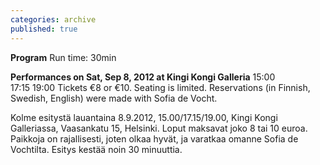 ```yaml
---
categories: archive
published: true
---
```


**Program**
Run time: 30min

**Performances on Sat, Sep 8, 2012 at Kingi Kongi Galleria**
15:00  
17:15 
19:00 
Tickets €8 or €10. 
Seating is limited. Reservations (in Finnish, Swedish, English) were made with Sofia de Vocht. 

Kolme esitystä lauantaina 8.9.2012, 15.00/17.15/19.00, Kingi Kongi Galleriassa, Vaasankatu 15, Helsinki. Loput maksavat joko 8 tai 10 euroa. Paikkoja on rajallisesti, joten olkaa hyvät, ja varatkaa omanne Sofia de Vochtilta. Esitys kestää noin 30 minuuttia.